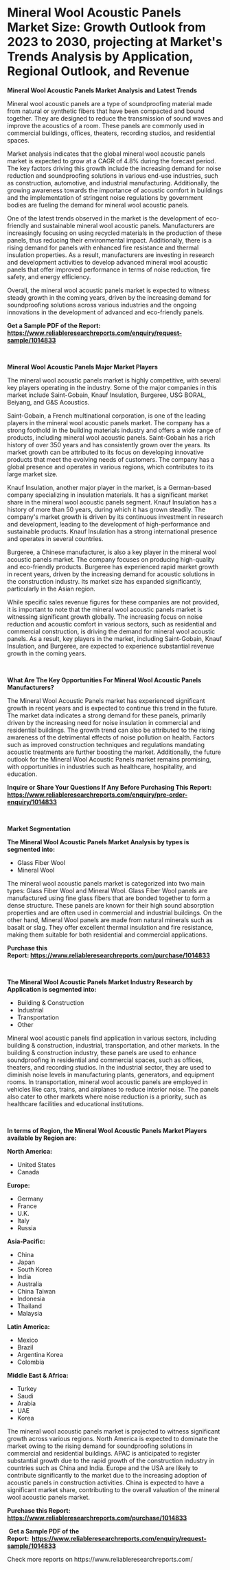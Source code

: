 <p><h1>Mineral Wool Acoustic Panels Market Size: Growth Outlook from 2023 to 2030, projecting at Market's Trends Analysis by Application, Regional Outlook, and Revenue</h1></p><p><strong>Mineral Wool Acoustic Panels Market Analysis and Latest Trends</strong></p>
<p><p>Mineral wool acoustic panels are a type of soundproofing material made from natural or synthetic fibers that have been compacted and bound together. They are designed to reduce the transmission of sound waves and improve the acoustics of a room. These panels are commonly used in commercial buildings, offices, theaters, recording studios, and residential spaces.</p><p>Market analysis indicates that the global mineral wool acoustic panels market is expected to grow at a CAGR of 4.8% during the forecast period. The key factors driving this growth include the increasing demand for noise reduction and soundproofing solutions in various end-use industries, such as construction, automotive, and industrial manufacturing. Additionally, the growing awareness towards the importance of acoustic comfort in buildings and the implementation of stringent noise regulations by government bodies are fueling the demand for mineral wool acoustic panels.</p><p>One of the latest trends observed in the market is the development of eco-friendly and sustainable mineral wool acoustic panels. Manufacturers are increasingly focusing on using recycled materials in the production of these panels, thus reducing their environmental impact. Additionally, there is a rising demand for panels with enhanced fire resistance and thermal insulation properties. As a result, manufacturers are investing in research and development activities to develop advanced mineral wool acoustic panels that offer improved performance in terms of noise reduction, fire safety, and energy efficiency.</p><p>Overall, the mineral wool acoustic panels market is expected to witness steady growth in the coming years, driven by the increasing demand for soundproofing solutions across various industries and the ongoing innovations in the development of advanced and eco-friendly panels.</p></p>
<p><strong>Get a Sample PDF of the Report:&nbsp; <a href="https://www.reliableresearchreports.com/enquiry/request-sample/1014833">https://www.reliableresearchreports.com/enquiry/request-sample/1014833</a></strong></p>
<p>&nbsp;</p>
<p><strong>Mineral Wool Acoustic Panels Major Market Players</strong></p>
<p><p>The mineral wool acoustic panels market is highly competitive, with several key players operating in the industry. Some of the major companies in this market include Saint-Gobain, Knauf Insulation, Burgeree, USG BORAL, Beiyang, and G&S Acoustics.</p><p>Saint-Gobain, a French multinational corporation, is one of the leading players in the mineral wool acoustic panels market. The company has a strong foothold in the building materials industry and offers a wide range of products, including mineral wool acoustic panels. Saint-Gobain has a rich history of over 350 years and has consistently grown over the years. Its market growth can be attributed to its focus on developing innovative products that meet the evolving needs of customers. The company has a global presence and operates in various regions, which contributes to its large market size.</p><p>Knauf Insulation, another major player in the market, is a German-based company specializing in insulation materials. It has a significant market share in the mineral wool acoustic panels segment. Knauf Insulation has a history of more than 50 years, during which it has grown steadily. The company's market growth is driven by its continuous investment in research and development, leading to the development of high-performance and sustainable products. Knauf Insulation has a strong international presence and operates in several countries.</p><p>Burgeree, a Chinese manufacturer, is also a key player in the mineral wool acoustic panels market. The company focuses on producing high-quality and eco-friendly products. Burgeree has experienced rapid market growth in recent years, driven by the increasing demand for acoustic solutions in the construction industry. Its market size has expanded significantly, particularly in the Asian region.</p><p>While specific sales revenue figures for these companies are not provided, it is important to note that the mineral wool acoustic panels market is witnessing significant growth globally. The increasing focus on noise reduction and acoustic comfort in various sectors, such as residential and commercial construction, is driving the demand for mineral wool acoustic panels. As a result, key players in the market, including Saint-Gobain, Knauf Insulation, and Burgeree, are expected to experience substantial revenue growth in the coming years.</p></p>
<p>&nbsp;</p>
<p><strong>What Are The Key Opportunities For Mineral Wool Acoustic Panels Manufacturers?</strong></p>
<p><p>The Mineral Wool Acoustic Panels market has experienced significant growth in recent years and is expected to continue this trend in the future. The market data indicates a strong demand for these panels, primarily driven by the increasing need for noise insulation in commercial and residential buildings. The growth trend can also be attributed to the rising awareness of the detrimental effects of noise pollution on health. Factors such as improved construction techniques and regulations mandating acoustic treatments are further boosting the market. Additionally, the future outlook for the Mineral Wool Acoustic Panels market remains promising, with opportunities in industries such as healthcare, hospitality, and education.</p></p>
<p><strong>Inquire or Share Your Questions If Any Before Purchasing This Report: <a href="https://www.reliableresearchreports.com/enquiry/pre-order-enquiry/1014833">https://www.reliableresearchreports.com/enquiry/pre-order-enquiry/1014833</a></strong></p>
<p>&nbsp;</p>
<p><strong>Market Segmentation</strong></p>
<p><strong>The Mineral Wool Acoustic Panels Market Analysis by types is segmented into:</strong></p>
<p><ul><li>Glass Fiber Wool</li><li>Mineral Wool</li></ul></p>
<p><p>The mineral wool acoustic panels market is categorized into two main types: Glass Fiber Wool and Mineral Wool. Glass Fiber Wool panels are manufactured using fine glass fibers that are bonded together to form a dense structure. These panels are known for their high sound absorption properties and are often used in commercial and industrial buildings. On the other hand, Mineral Wool panels are made from natural minerals such as basalt or slag. They offer excellent thermal insulation and fire resistance, making them suitable for both residential and commercial applications.</p></p>
<p><strong>Purchase this Report:&nbsp;<a href="https://www.reliableresearchreports.com/purchase/1014833">https://www.reliableresearchreports.com/purchase/1014833</a></strong></p>
<p>&nbsp;</p>
<p><strong>The Mineral Wool Acoustic Panels Market Industry Research by Application is segmented into:</strong></p>
<p><ul><li>Building & Construction</li><li>Industrial</li><li>Transportation</li><li>Other</li></ul></p>
<p><p>Mineral wool acoustic panels find application in various sectors, including building & construction, industrial, transportation, and other markets. In the building & construction industry, these panels are used to enhance soundproofing in residential and commercial spaces, such as offices, theaters, and recording studios. In the industrial sector, they are used to diminish noise levels in manufacturing plants, generators, and equipment rooms. In transportation, mineral wool acoustic panels are employed in vehicles like cars, trains, and airplanes to reduce interior noise. The panels also cater to other markets where noise reduction is a priority, such as healthcare facilities and educational institutions.</p></p>
<p>&nbsp;</p>
<p><strong>In terms of Region, the Mineral Wool Acoustic Panels Market Players available by Region are:</strong></p>
<p>
    <p> <strong> North America: </strong>
        <ul>
            <li>United States</li>
            <li>Canada</li>
        </ul>
        </p> 
    <p> <strong> Europe: </strong>
        <ul>
            <li>Germany</li>
            <li>France</li>
            <li>U.K.</li>
            <li>Italy</li>
            <li>Russia</li>
        </ul>
        </p> 
    <p> <strong> Asia-Pacific: </strong>
        <ul>
            <li>China</li>
            <li>Japan</li>
            <li>South Korea</li>
            <li>India</li>
            <li>Australia</li>
            <li>China Taiwan</li>
            <li>Indonesia</li>
            <li>Thailand</li>
            <li>Malaysia</li>
        </ul>
        </p> 
    <p> <strong> Latin America: </strong>
        <ul>
            <li>Mexico</li>
            <li>Brazil</li>
            <li>Argentina Korea</li>
            <li>Colombia</li>
        </ul>
        </p> 
    <p> <strong> Middle East & Africa: </strong>
        <ul>
            <li>Turkey</li>
            <li>Saudi</li>
            <li>Arabia</li>
            <li>UAE</li>
            <li>Korea</li>
        </ul>
    </p>
    </p>
<p><p>The mineral wool acoustic panels market is projected to witness significant growth across various regions. North America is expected to dominate the market owing to the rising demand for soundproofing solutions in commercial and residential buildings. APAC is anticipated to register substantial growth due to the rapid growth of the construction industry in countries such as China and India. Europe and the USA are likely to contribute significantly to the market due to the increasing adoption of acoustic panels in construction activities. China is expected to have a significant market share, contributing to the overall valuation of the mineral wool acoustic panels market.</p></p>
<p><strong>Purchase this Report: <a href="https://www.reliableresearchreports.com/purchase/1014833">https://www.reliableresearchreports.com/purchase/1014833</a></strong></p>
<p>&nbsp;<strong>Get a Sample PDF of the Report:&nbsp;&nbsp;<a href="https://www.reliableresearchreports.com/enquiry/request-sample/1014833">https://www.reliableresearchreports.com/enquiry/request-sample/1014833</a></strong></p>
<p><strong></strong></p>
<p>Check more reports on https://www.reliableresearchreports.com/</p>